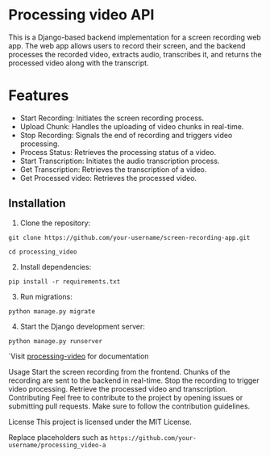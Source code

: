# Processing video API
This is a Django-based backend implementation for a screen recording web app. The web app allows users to record their screen, and the backend processes the recorded video, extracts audio, transcribes it, and returns the processed video along with the transcript.

# Features
- Start Recording: Initiates the screen recording process.
- Upload Chunk: Handles the uploading of video chunks in real-time.
- Stop Recording: Signals the end of recording and triggers video processing.
- Process Status: Retrieves the processing status of a video.
- Start Transcription: Initiates the audio transcription process.
- Get Transcription: Retrieves the transcription of a video.
- Get Processed video: Retrieves the processed video.

## Installation
1. Clone the repository: 

`git clone https://github.com/your-username/screen-recording-app.git` 

`cd processing_video`

2. Install dependencies:

`pip install -r requirements.txt`

3. Run migrations:

`python manage.py migrate`

4. Start the Django development server:

`python manage.py runserver`

`Visit [processing-video](https://www.processing-video.onrender.com) for documentation

Usage Start the screen recording from the frontend. Chunks of the recording are sent to the backend in real-time. Stop the recording to trigger video processing. Retrieve the processed video and transcription. Contributing Feel free to contribute to the project by opening issues or submitting pull requests. Make sure to follow the contribution guidelines.

License This project is licensed under the MIT License.

Replace placeholders such as `https://github.com/your-username/processing_video-a`
